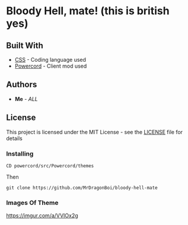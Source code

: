 # Bloody Hell, mate! (this is british yes)

## Built With

* [CSS](https://www.w3schools.com/css/) - Coding language used
* [Powercord](https://powercord.dev/) - Client mod used

## Authors

* **Me** - *ALL*

## License

This project is licensed under the MIT License - see the [LICENSE](LICENSE) file for details

### Installing

```
CD powercord/src/Powercord/themes
```

Then

```
git clone https://github.com/MrDragonBoi/bloody-hell-mate
```
### Images Of Theme

https://imgur.com/a/VVIOx2g
